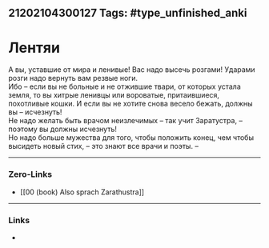 21202104300127
Tags: #type_unfinished_anki 
---
# Лентяи

А вы, уставшие от мира и ленивые! Вас надо высечь розгами! Ударами розги надо вернуть вам резвые ноги. <br>Ибо – если вы не больные и не отжившие твари, от которых устала земля, то вы хитрые ленивцы или вороватые, притаившиеся, похотливые кошки. И если вы не хотите снова весело бежать, должны вы – исчезнуть! <br>Не надо желать быть врачом неизлечимых – так учит Заратустра, – поэтому вы должны исчезнуть! <br>Но надо больше мужества для того, чтобы положить конец, чем чтобы высидеть новый стих, – это знают все врачи и поэты. –

---
### Zero-Links
- [[00 (book) Also sprach Zarathustra]]
---
### Links
-